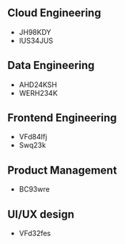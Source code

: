 ## Cloud Engineering
- JH98KDY
- IUS34JUS

## Data Engineering
- AHD24KSH
- WERH234K

## Frontend Engineering
- VFd84Ifj
- Swq23k

## Product Management
- BC93wre

## UI/UX design
- VFd32fes